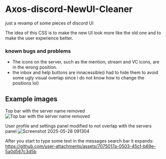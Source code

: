 # Axos-discord-NewUI-Cleaner
just a revamp of some pieces of discord UI

The idea of this CSS is to make the new UI look more like the old one and to make the user experience better.

### known bugs and problems

 - The icons on the server, such as the mention, stream and VC icons, are in the wrong position.
 - the inbox and help buttons are innacessible(i had to hide them to avoid some ugly visual overlap since i do not know how to change the positions lol)

## Example images
Top bar with the server name removed
![Top bar with the server name removed](https://github.com/user-attachments/assets/8c750d61-0bfc-42e4-800c-85b2123df648)

User profile and settings panel modified to not overlap with the servers panel
![Screenshot 2025-05-28 091304](https://github.com/user-attachments/assets/2fe101f5-0db2-478a-a635-4982c6252ad1)

After you start to type some text in the messages search bar it expands: 
https://github.com/user-attachments/assets/7075017a-0503-45cf-b69e-5a0d567c3d5b

